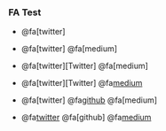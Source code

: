 ### FA Test

- @fa[twitter]

- @fa[twitter] @fa[medium]

- @fa[twitter][Twitter] @fa[medium]

- @fa[twitter][Twitter] @fa[medium](Medium)

- @fa[twitter] @fa[github](GitHub) @fa[medium]

- @fa[twitter](Twitter) @fa[github] @fa[medium](Medium)

